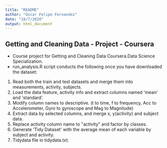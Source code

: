 ```yaml
---
title: "README"
author: "Oscar Felipe Fernandez"
date: "18/7/2020"
output: html_document
---
```


## Getting and Cleaning Data - Project - Coursera 
* Course project for Getting and Cleaning Data Coursera.Data Science Specialization.
* run_analysis.R script conducts the following once you have downloaded the dataset:
  
1. Read both the train and test datasets and merge them into measurements, activity, subjects.
2. Load the data feature, activity info and extract columns named 'mean' and 'standard'. 
3. Modify column names to descriptive. (t to time, f to frequency, Acc to Accelerometer, Gyro to gyroscope and Mag to Magnitude)
4. Extract data by selected columns, and merge x, y(activity) and subject data. 
5. Replace activity column name to "activity" and factor by classes.
6. Generate 'Tidy Dataset' with the average mean of each variable by subject and activity. 
7. Tidydata file in tidydata.txt.